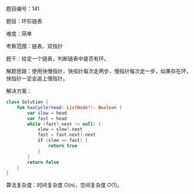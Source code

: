 题目编号：141

题目：环形链表

难度：简单

考察范围：链表、双指针

题干：给定一个链表，判断链表中是否有环。

解题思路：使用快慢指针，快指针每次走两步，慢指针每次走一步，如果存在环，快指针一定会追上慢指针。

解决方案：

```kotlin
class Solution {
    fun hasCycle(head: ListNode?): Boolean {
        var slow = head
        var fast = head
        while (fast?.next != null) {
            slow = slow?.next
            fast = fast.next?.next
            if (slow == fast) {
                return true
            }
        }
        return false
    }
}
```

算法复杂度：时间复杂度 O(n)，空间复杂度 O(1)。
